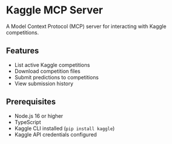 # Kaggle MCP Server

A Model Context Protocol (MCP) server for interacting with Kaggle competitions.

## Features

- List active Kaggle competitions
- Download competition files
- Submit predictions to competitions
- View submission history

## Prerequisites

- Node.js 16 or higher
- TypeScript
- Kaggle CLI installed (`pip install kaggle`)
- Kaggle API credentials configured